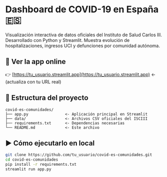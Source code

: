 # Dashboard de COVID-19 en España 🇪🇸

Visualización interactiva de datos oficiales del Instituto de Salud Carlos III.  
Desarrollado con Python y Streamlit. Muestra evolución de hospitalizaciones, ingresos UCI y defunciones por comunidad autónoma.

## 🚀 Ver la app online
👉 [https://tu_usuario.streamlit.app](https://tu_usuario.streamlit.app) ← (actualiza con tu URL real)

## 📂 Estructura del proyecto
```
covid-es-comunidades/
├── app.py                <- Aplicación principal en Streamlit
├── data/                 <- Archivos CSV oficiales del ISCIII
├── requirements.txt      <- Dependencias necesarias
└── README.md             <- Este archivo
```

## ▶️ Cómo ejecutarlo en local
```bash
git clone https://github.com/tu_usuario/covid-es-comunidades.git
cd covid-es-comunidades
pip install -r requirements.txt
streamlit run app.py
```
